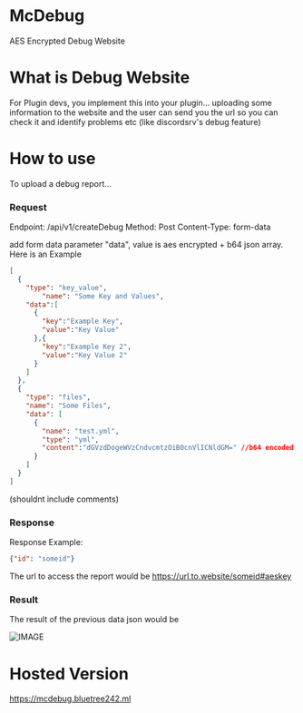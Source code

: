 # McDebug

AES Encrypted Debug Website

# What is Debug Website

For Plugin devs, you implement this into your plugin... uploading some information to the website and the user can send you the url so you can check it and identify problems etc (like discordsrv's debug feature)

# How to use

To upload a debug report... 

### Request
Endpoint: /api/v1/createDebug
Method: Post
Content-Type: form-data

add form data parameter "data", value is aes encrypted + b64 json array. Here is an Example

```json
[
  {
    "type": "key_value",
        "name": "Some Key and Values",
    "data":[
      {
        "key":"Example Key",
        "value":"Key Value"
      },{
        "key":"Example Key 2",
        "value":"Key Value 2"
      }
    ]
  },
  {
    "type": "files", 
    "name": "Some Files",
    "data": [
      {
        "name": "test.yml", 
        "type": "yml", 
        "content":"dGVzdDogeWVzCndvcmtzOiB0cnVlICNldGM=" //b64 encoded content
      }
    ]
  }
]
```
(shouldnt include comments)

### Response
Response Example:

```json
{"id": "someid"}
```

The url to access the report would be https://url.to.website/someid#aeskey


### Result

The result of the previous data json would be

![IMAGE](https://imgur.com/35kNm0J.png)


# Hosted Version

https://mcdebug.bluetree242.ml


